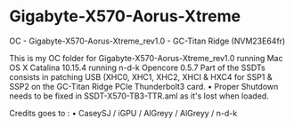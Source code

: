 # Gigabyte-X570-Aorus-Xtreme
OC - Gigabyte-X570-Aorus-Xtreme_rev1.0 - GC-Titan Ridge (NVM23E64fr)

This is my OC folder for Gigabyte-X570-Aorus-Xtreme_rev1.0 running Mac OS X Catalina 10.15.4 running n-d-k Opencore 0.5.7
Part of the SSDTs consists in patching USB (XHC0, XHC1, XHC2, XHCI & HXC4 for SSP1 & SSP2 on the GC-Titan Ridge PCIe Thunderbolt3 card.
• Proper Shutdown needs to be fixed in SSDT-X570-TB3-TTR.aml as it's lost when loaded.

Credits goes to :
• CaseySJ / iGPU / AlGreyy / AlGreyy / n-d-k
